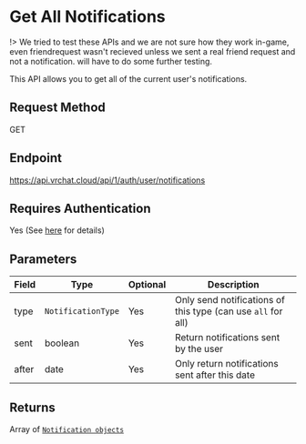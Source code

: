 # Get All Notifications

!> We tried to test these APIs and we are not sure how they work in-game, even friendrequest wasn't recieved unless we sent a real friend request and not a notification. will have to do some further testing.

This API allows you to get all of the current user's notifications.

## Request Method
GET

## Endpoint
https://api.vrchat.cloud/api/1/auth/user/notifications

## Requires Authentication
Yes (See [here](Authorization.md) for details)

## Parameters

Field | Type | Optional | Description
------|------|----------|------------
type | `NotificationType` | Yes | Only send notifications of this type (can use `all` for all)
sent | boolean | Yes | Return notifications sent by the user
after | date | Yes | Only return notifications sent after this date

## Returns

Array of [`Notification objects`](Objects/Notification?id=notification-object)
